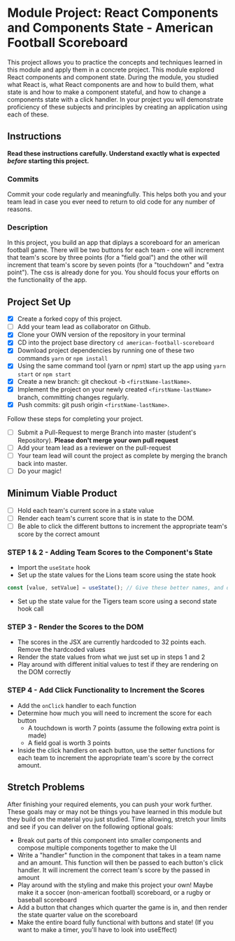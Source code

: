 # Module Project: React Components and Components State - American Football Scoreboard

This project allows you to practice the concepts and techniques learned in this module and apply them in a concrete project. This module explored React components and component state. During the module, you studied what React is, what React components are and how to build them, what state is and how to make a component stateful, and how to change a components state with a click handler. In your project you will demonstrate proficiency of these subjects and principles by creating an application using each of these.

## Instructions

**Read these instructions carefully. Understand exactly what is expected _before_ starting this project.**

### Commits

Commit your code regularly and meaningfully. This helps both you and your team lead in case you ever need to return to old code for any number of reasons.

### Description

In this project, you build an app that diplays a scoreboard for an american football game. There will be two buttons for each team - one will increment that team's score by three points (for a "field goal") and the other will increment that team's score by seven points (for a "touchdown" and "extra point"). The css is already done for you. You should focus your efforts on the functionality of the app.

## Project Set Up

- [x] Create a forked copy of this project.
- [ ] Add your team lead as collaborator on Github.
- [x] Clone your OWN version of the repository in your terminal
- [x] CD into the project base directory `cd american-football-scoreboard`
- [x] Download project dependencies by running one of these two commands `yarn` or `npm install`
- [x] Using the same command tool (yarn or npm) start up the app using `yarn start` or `npm start`
- [x] Create a new branch: git checkout -b `<firstName-lastName>`.
- [x] Implement the project on your newly created `<firstName-lastName>` branch, committing changes regularly.
- [x] Push commits: git push origin `<firstName-lastName>`.

Follow these steps for completing your project.

- [ ] Submit a Pull-Request to merge <firstName-lastName> Branch into master (student's Repository). **Please don't merge your own pull request**
- [ ] Add your team lead as a reviewer on the pull-request
- [ ] Your team lead will count the project as complete by merging the branch back into master.
- [ ] Do your magic!

## Minimum Viable Product

- [ ] Hold each team's current score in a state value
- [ ] Render each team's current score that is in state to the DOM.
- [ ] Be able to click the different buttons to increment the appropriate team's score by the correct amount

### STEP 1 & 2 - Adding Team Scores to the Component's State

- Import the `useState` hook
- Set up the state values for the Lions team score using the state hook

```js
const [value, setValue] = useState(); // Give these better names, and decide whether you want to pass an initial score into the state hook as the initialValue
```

- Set up the state value for the Tigers team score using a second state hook call

### STEP 3 - Render the Scores to the DOM

- The scores in the JSX are currently hardcoded to 32 points each. Remove the hardcoded values
- Render the state values from what we just set up in steps 1 and 2
- Play around with different initial values to test if they are rendering on the DOM correctly

### STEP 4 - Add Click Functionality to Increment the Scores

- Add the `onClick` handler to each function
- Determine how much you will need to increment the score for each button
  - A touchdown is worth 7 points (assume the following extra point is made)
  - A field goal is worth 3 points
- Inside the click handlers on each button, use the setter functions for each team to increment the appropriate team's score by the correct amount.

## Stretch Problems

After finishing your required elements, you can push your work further. These goals may or may not be things you have learned in this module but they build on the material you just studied. Time allowing, stretch your limits and see if you can deliver on the following optional goals:

- Break out parts of this component into smaller components and compose multiple components together to make the UI
- Write a "handler" function in the component that takes in a team name and an amount. This function will then be passed to each button's click handler. It will increment the correct team's score by the passed in amount
- Play around with the styling and make this project your own! Maybe make it a soccer (non-american football) scoreboard, or a rugby or baseball scoreboard
- Add a button that changes which quarter the game is in, and then render the state quarter value on the scoreboard
- Make the entire board fully functional with buttons and state! (If you want to make a timer, you'll have to look into useEffect)
